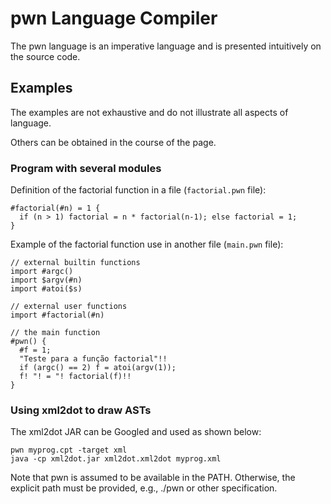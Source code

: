 # pwn Language Compiler

The pwn language is an imperative language and is presented intuitively on the source code.

## Examples

The examples are not exhaustive and do not illustrate all aspects of language.

Others can be obtained in the course of the page.

### Program with several modules

Definition of the factorial function in a file (```factorial.pwn``` file):

```
#factorial(#n) = 1 {
  if (n > 1) factorial = n * factorial(n-1); else factorial = 1;
}
```

Example of the factorial function use in another file (```main.pwn``` file):

```
// external builtin functions
import #argc()
import $argv(#n)
import #atoi($s)

// external user functions
import #factorial(#n)

// the main function
#pwn() {
  #f = 1;
  "Teste para a função factorial"!!
  if (argc() == 2) f = atoi(argv(1));
  f! "! = "! factorial(f)!!
}
```

### Using xml2dot to draw ASTs

The xml2dot JAR can be Googled and used as shown below:

```
pwn myprog.cpt -target xml
java -cp xml2dot.jar xml2dot.xml2dot myprog.xml
```

Note that pwn is assumed to be available in the PATH. Otherwise, the explicit path must be provided, e.g., ./pwn or other specification.
